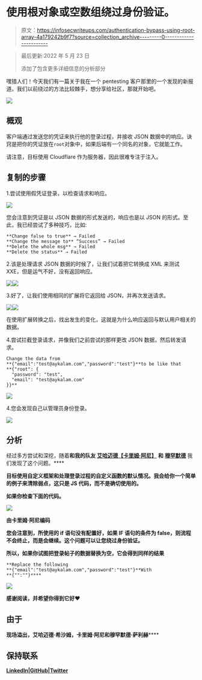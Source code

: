 # 使用根对象或空数组绕过身份验证。

> 原文：<https://infosecwriteups.com/authentication-bypass-using-root-array-4a179242b9f7?source=collection_archive---------0----------------------->

> 最后更新:2022 年 5 月 23 日
> 
> 添加了包含更多详细信息的分析部分

嘿猎人们！今天我们有一篇关于我在一个 pentesting 客户那里的一个发现的新报道。我们以前绕过的方法比较棘手，想分享给社区，那就开始吧。

![](img/53cdd73a194f8877bf4db6ee4cae19d4.png)

## 概观

客户端通过发送您的凭证来执行他的登录过程，并接收 JSON 数据中的响应。诀窍是把你的凭证放在`root`对象中，如果后端有一个同名的对象，它就能工作。

请注意，目标使用 Cloudflare 作为服务器，因此很难专注于注入。

## 复制的步骤

1.尝试使用假凭证登录，以检查请求和响应。

![](img/76db564e350fadbfc7899929c452afcb.png)

您会注意到凭证是以 JSON 数据的形式发送的，响应也是以 JSON 的形式。至此，我已经尝试了多种技巧，比如:

```
**Change false to true** → Failed
**Change the message to** “Success” → Failed
**Delete the whole msg** → Failed
**Delete the status** → Failed
```

2.该是处理请求 JSON 数据的时候了，让我们试着把它转换成 XML 来测试 XXE，但是运气不好，没有返回响应。

![](img/f182351bdfc45880e8f085ec11853a0f.png)![](img/95099e72a2f9d46edbd478db64a67916.png)

3.好了，让我们使用相同的扩展将它返回给 JSON，并再次发送请求。

![](img/812bbb5ed9133bc40013bed810974c77.png)![](img/64f8e086fb71fefbead8ac73e7a01f07.png)

在使用扩展转换之后，找出发生的变化，这就是为什么响应返回与默认用户相关的数据。

4.尝试拦截登录请求，并像我们之前尝试的那样更改 JSON 数据，然后转发请求。

```
Change the data from 
**{"email":"test@aykalam.com","password":"test"}**to be like that
**{"root": {
  "password": "test",
  "email": "test@aykalam.com"
}}**
```

![](img/31613a82ccb5e4e027d8f823fc396f36.png)

4.您会发现自己以管理员身份登录。

![](img/9020fd8757a7c3dec40c1eee4809ccfb.png)

## 分析

经过多方尝试和深挖，随着[](https://twitter.com/LiveOverflow)**和我的队友 [**艾哈迈德**](https://twitter.com/justAhmed96)**[**【卡里姆·阿尼】**](https://twitter.com/akenofu) **和** [**穆罕默德**](https://twitter.com/MohamedSaleh428) 我们发现了这个问题。****

****目标使用自定义框架和处理登录过程的自定义函数的默认情况。我会给你一个简单的例子来清除弱点，这只是 JS 代码，而不是确切使用的。****

****如果你检查下面的代码。****

****![](img/947cbe3236a35bf95023c6be6466fdcc.png)****

****由卡里姆·阿尼编码****

****您会注意到，所使用的 if 语句没有配置好，如果 IF 语句的条件为 false，则流程不会终止，而是会继续。这个问题可以让您绕过身份验证。****

****所以，如果你试图把登录帖子的数据替换为空，它会得到同样的结果****

```
**Replace the following 
**{"email":"test@aykalam.com","password":"test"}**With 
**{"":""}****
```

****![](img/a39cbc38e7abf96e3809d0396886473d.png)****

****感谢阅读，并希望你得到它好❤****

## ****由于****

******现场溢出，艾哈迈德·希沙姆，卡里姆·阿尼**和**穆罕默德·萨利赫******

## ****保持联系****

****[LinkedIn](https://www.linkedin.com/in/eslam3kl/)|[GitHub](https://github.com/eslam3kl)|[Twitter](https://twitter.com/eslam3kll)****